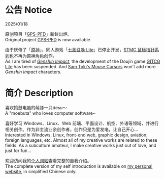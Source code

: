 # 公告 Notice

2025/01/18

原创项目「[GPS-PFD](https://github.com/SamToki/GPS-PFD)」新鲜出炉。<br>
Original project [GPS-PFD](https://github.com/SamToki/GPS-PFD) is now available.

由于厌倦了「[原神](https://zh.moegirl.org.cn/原神)」，同人游戏「[七圣召唤 Lite](https://github.com/SamToki/GITCG-Lite)」已停止开发，[STMC 鼠标指针系列](https://github.com/SamToki/Sam-Toki-Mouse-Cursors)也不再为原神角色创作。<br>
As I am tired of [*Genshin Impact*](https://genshin-impact.fandom.com/wiki/Genshin_Impact), the development of the Doujin game [GITCG Lite](https://github.com/SamToki/GITCG-Lite) has been suspended. And [Sam Toki's Mouse Cursors](https://github.com/SamToki/Sam-Toki-Mouse-Cursors) won't add more *Genshin Impact* characters.

# 简介 Description

喜欢捣鼓电脑的萌豚一只desu～<br>
A "moebuta" who loves computer software~

喜好学习 Windows、Linux、Web 前端、平面设计、航空、外语等领域，并进行相关创作。作为非主流业余创作者，创作只是为爱发电，让自己开心…<br>
Interested in Windows, Linux, front-end web, graphic design, aviation, foreign languages, etc. Almost all of my creative works are related to these fields. As a subculture amateur, I make creative works just out of love, and just for fun...

欢迎访问我的[个人网站](https://samtoki.github.io/#SelfIntroduction)查看完整的自我介绍。<br>
The complete version of my self introduction is available on [my personal website](https://samtoki.github.io/#SelfIntroduction), in simplified Chinese only.

